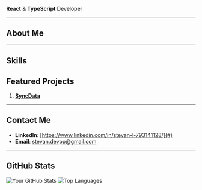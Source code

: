 **React** & **TypeScript** Developer

---

## About Me

---

## Skills

## Featured Projects

1. **[SyncData](#)**
---

## Contact Me
- **LinkedIn**: [https://www.linkedin.com/in/stevan-l-793141128/](#)
- **Email**: [stevan.devpp@gmail.com](mailto:stevan.devpp@gmail.com)

---

## GitHub Stats

![Your GitHub Stats](https://github-readme-stats.vercel.app/api?username=Stv-devl&show_icons=true&count_private=true)
![Top Languages](https://github-readme-stats.vercel.app/api/top-langs/?username=Stv-devl&layout=compact)
